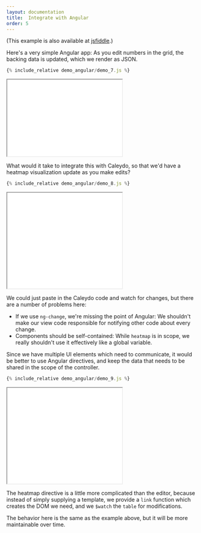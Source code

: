 ```yaml
---
layout: documentation
title:  Integrate with Angular
order: 5
---
```


(This example is also available at
[jsfiddle](http://jsfiddle.net/gh/get/library/pure/caleydo/caleydo.github.io/tree/master/_documentation/tutorial/web_bundle/demo_angular/jsfiddle).)

Here's a very simple Angular app: As you edit numbers in the grid,
the backing data is updated, which we render as JSON.

```javascript
{% include_relative demo_angular/demo_7.js %}
```
<iframe src="/documentation/tutorial/web_bundle/frame_angular_bad.html?demo_angular/demo_7" height="200"></iframe>

What would it take to integrate this with Caleydo, so that we'd have a
heatmap visualization update as you make edits?

```javascript
{% include_relative demo_angular/demo_8.js %}
```
<iframe src="/documentation/tutorial/web_bundle/frame_angular_bad.html?demo_angular/demo_8" height="250"></iframe>

We could just paste in the Caleydo code and watch for changes, but there
are a number of problems here:

* If we use `ng-change`, we're missing the point of Angular: We shouldn't 
  make our view code responsible for notifying other code 
  about every change.
* Components should be self-contained: While `heatmap` is in scope, we
  really shouldn't use it effectively like a global variable.
  
Since we have multiple UI elements which need to communicate, it would
be better to use Angular directives, and keep the data that needs to be
shared in the scope of the controller.

```javascript
{% include_relative demo_angular/demo_9.js %}
```
<iframe src="/documentation/tutorial/web_bundle/frame_angular_good.html?demo_angular/demo_9" height="250"></iframe>

The heatmap directive is a little more complicated than the editor, 
because instead of simply supplying a template, we provide a `link` 
function which creates the DOM we need, and we `$watch` the `table`
for modifications.

The behavior here is the same as the example above, but it will be more
maintainable over time.
